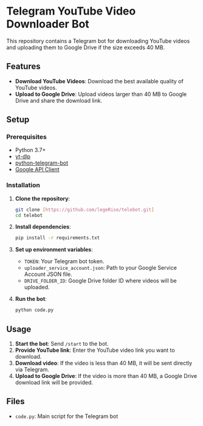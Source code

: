 # Telegram YouTube Video Downloader Bot

This repository contains a Telegram bot for downloading YouTube videos and uploading them to Google Drive if the size exceeds 40 MB.

## Features

- **Download YouTube Videos**: Download the best available quality of YouTube videos.
- **Upload to Google Drive**: Upload videos larger than 40 MB to Google Drive and share the download link.

## Setup

### Prerequisites

- Python 3.7+
- [yt-dlp](https://github.com/yt-dlp/yt-dlp)
- [python-telegram-bot](https://github.com/python-telegram-bot/python-telegram-bot)
- [Google API Client](https://developers.google.com/drive/api/v3/quickstart/python)

### Installation

1. **Clone the repository**:
    ```bash
    git clone [https://github.com/legeRise/telebot.git]
    cd telebot
    ```

2. **Install dependencies**:
    ```bash
    pip install -r requirements.txt
    ```

3. **Set up environment variables**:
    - `TOKEN`: Your Telegram bot token.
    - `uploader_service_account.json`: Path to your Google Service Account JSON file.
    - `DRIVE_FOLDER_ID`: Google Drive folder ID where videos will be uploaded.

4. **Run the bot**:
    ```bash
    python code.py
    ```

## Usage

1. **Start the bot**: Send `/start` to the bot.
2. **Provide YouTube link**: Enter the YouTube video link you want to download.
3. **Download video**: If the video is less than 40 MB, it will be sent directly via Telegram.
4. **Upload to Google Drive**: If the video is more than 40 MB, a Google Drive download link will be provided.

## Files

- `code.py`: Main script for the Telegram bot
